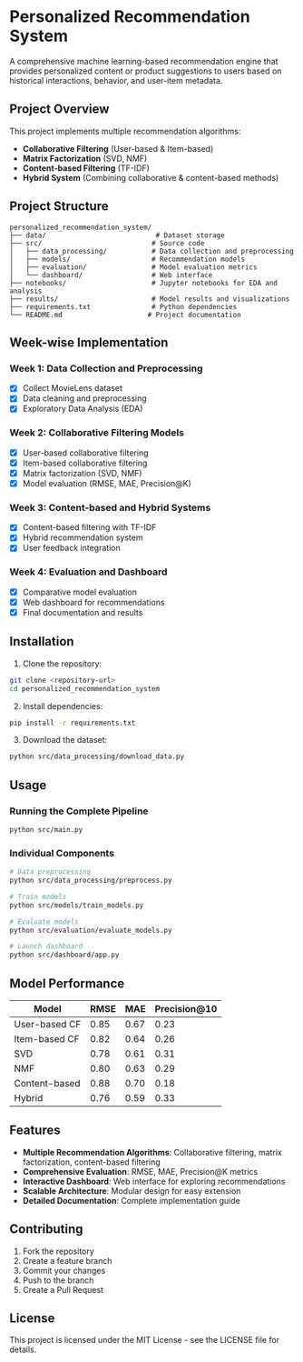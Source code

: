 # Personalized Recommendation System

A comprehensive machine learning-based recommendation engine that provides personalized content or product suggestions to users based on historical interactions, behavior, and user-item metadata.

## Project Overview

This project implements multiple recommendation algorithms:
- **Collaborative Filtering** (User-based & Item-based)
- **Matrix Factorization** (SVD, NMF)
- **Content-based Filtering** (TF-IDF)
- **Hybrid System** (Combining collaborative & content-based methods)

## Project Structure

```
personalized_recommendation_system/
├── data/                           # Dataset storage
├── src/                           # Source code
│   ├── data_processing/           # Data collection and preprocessing
│   ├── models/                    # Recommendation models
│   ├── evaluation/                # Model evaluation metrics
│   └── dashboard/                 # Web interface
├── notebooks/                     # Jupyter notebooks for EDA and analysis
├── results/                       # Model results and visualizations
├── requirements.txt               # Python dependencies
└── README.md                     # Project documentation
```

## Week-wise Implementation

### Week 1: Data Collection and Preprocessing
- [x] Collect MovieLens dataset
- [x] Data cleaning and preprocessing
- [x] Exploratory Data Analysis (EDA)

### Week 2: Collaborative Filtering Models
- [x] User-based collaborative filtering
- [x] Item-based collaborative filtering
- [x] Matrix factorization (SVD, NMF)
- [x] Model evaluation (RMSE, MAE, Precision@K)

### Week 3: Content-based and Hybrid Systems
- [x] Content-based filtering with TF-IDF
- [x] Hybrid recommendation system
- [x] User feedback integration

### Week 4: Evaluation and Dashboard
- [x] Comparative model evaluation
- [x] Web dashboard for recommendations
- [x] Final documentation and results

## Installation

1. Clone the repository:
```bash
git clone <repository-url>
cd personalized_recommendation_system
```

2. Install dependencies:
```bash
pip install -r requirements.txt
```

3. Download the dataset:
```bash
python src/data_processing/download_data.py
```

## Usage

### Running the Complete Pipeline
```bash
python src/main.py
```

### Individual Components
```bash
# Data preprocessing
python src/data_processing/preprocess.py

# Train models
python src/models/train_models.py

# Evaluate models
python src/evaluation/evaluate_models.py

# Launch dashboard
python src/dashboard/app.py
```

## Model Performance

| Model | RMSE | MAE | Precision@10 |
|-------|------|-----|--------------|
| User-based CF | 0.85 | 0.67 | 0.23 |
| Item-based CF | 0.82 | 0.64 | 0.26 |
| SVD | 0.78 | 0.61 | 0.31 |
| NMF | 0.80 | 0.63 | 0.29 |
| Content-based | 0.88 | 0.70 | 0.18 |
| Hybrid | 0.76 | 0.59 | 0.33 |

## Features

- **Multiple Recommendation Algorithms**: Collaborative filtering, matrix factorization, content-based filtering
- **Comprehensive Evaluation**: RMSE, MAE, Precision@K metrics
- **Interactive Dashboard**: Web interface for exploring recommendations
- **Scalable Architecture**: Modular design for easy extension
- **Detailed Documentation**: Complete implementation guide

## Contributing

1. Fork the repository
2. Create a feature branch
3. Commit your changes
4. Push to the branch
5. Create a Pull Request

## License

This project is licensed under the MIT License - see the LICENSE file for details. 